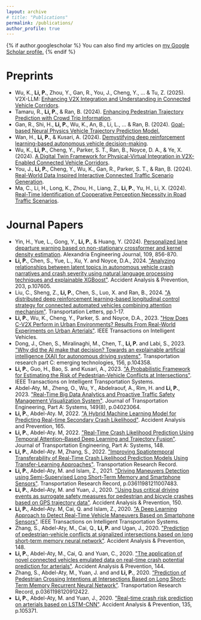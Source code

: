 ```yaml
---
layout: archive
# title: "Publications"
permalink: /publications/
author_profile: true
---
```


{% if author.googlescholar %}
  You can also find my articles on <u><a href="{{author.googlescholar}}">my Google Scholar profile</a>.</u>
{% endif %}


Preprints 
======
* Wu, K.,  **Li, P.**, Zhou, Y., Gan, R., You, J., Cheng, Y., ... & Tu, Z. (2025). V2X-LLM: [Enhancing V2X Integration and Understanding in Connected Vehicle Corridors](https://arxiv.org/pdf/2503.02239).
* Tamaru, R., **Li, P.**, & Ran, B. (2024). [Enhancing Pedestrian Trajectory Prediction with Crowd Trip Information](https://arxiv.org/abs/2409.15224).
* Gan, R., Shi, H., **Li, P.**, Wu, K., An, B., Li, L., ... & Ran, B. (2024). [Goal-based Neural Physics Vehicle Trajectory Prediction Model.](https://arxiv.org/abs/2409.15182)
* Wan, H., **Li, P.**, & Kusari, A. (2024). [Demystifying deep reinforcement learning-based autonomous vehicle decision-making](https://arxiv.org/abs/2403.11432).
* Wu, K., **Li, P.**, Cheng, Y., Parker, S. T., Ran, B., Noyce, D. A., & Ye, X. (2024). [A Digital Twin Framework for Physical-Virtual Integration in V2X-Enabled Connected Vehicle Corridors](https://arxiv.org/abs/2410.00356).
* You, J., **Li, P.**, Cheng, Y., Wu, K., Gan, R., Parker, S. T., & Ran, B. (2024). [Real-World Data Inspired Interactive Connected Traffic Scenario Generation](https://arxiv.org/abs/2409.17429).
* Ma, C., Li, H., Long, K., Zhou, H., Liang, Z., **Li, P.**, Yu, H., Li, X. (2024). [Real-Time Identification of Cooperative Perception Necessity in Road Traffic Scenarios](https://papers.ssrn.com/sol3/papers.cfm?abstract_id=4973353). 

Journal Papers
======
* Yin, H., Yue, L., Gong, Y., **Li, P.**, & Huang, Y. (2024). [Personalized lane departure warning based on non-stationary crossformer and kernel density estimation](https://doi.org/10.1016/j.aej.2024.09.092). Alexandria Engineering Journal, 109, 856-870.
* **Li, P.**, Chen, S., Yue, L., Xu, Y. and Noyce, D.A., 2024. ["Analyzing relationships between latent topics in autonomous vehicle crash narratives and crash severity using natural language processing techniques and explainable XGBoost"](https://doi.org/10.1016/j.aap.2024.107605). Accident Analysis & Prevention, 203, p.107605.
* Liu, C., Sheng, Z., **Li, P.**, Chen, S., Luo, X. and Ran, B., 2024. ["A distributed deep reinforcement learning-based longitudinal control strategy for connected automated vehicles combining attention mechanism"](https://doi.org/10.1080/19427867.2024.2335084). Transportation Letters, pp.1-17.
* **Li, P.**, Wu, K., Cheng, Y., Parker, S. and Noyce, D.A., 2023. ["How Does C-V2X Perform in Urban Environments? Results From Real-World Experiments on Urban Arterials"]([10.1109/TITS.2023.3296567](https://doi.org/10.1109/TIV.2023.3326735)). IEEE Transactions on Intelligent Vehicles.
* Dong, J., Chen, S., Miralinaghi, M., Chen, T., **Li, P.** and Labi, S., 2023. ["Why did the AI make that decision? Towards an explainable artificial intelligence (XAI) for autonomous driving systems"](https://doi.org/10.1016/j.trc.2023.104358). Transportation research part C: emerging technologies, 156, p.104358.
* **Li, P.**, Guo, H., Bao, S. and Kusari, A., 2023. ["A Probabilistic Framework for Estimating the Risk of Pedestrian-Vehicle Conflicts at Intersections"](10.1109/TITS.2023.3296567). IEEE Transactions on Intelligent Transportation Systems.
* Abdel-Aty, M., Zheng, O., Wu, Y., Abdelraouf, A., Rim, H. and **Li, P.**, 2023. ["Real-Time Big Data Analytics and Proactive Traffic Safety Management Visualization System"](https://doi.org/10.1061/JTEPBS.TEENG-7530). Journal of Transportation Engineering, Part A: Systems, 149(8), p.04023064.
* **Li, P.**, Abdel-Aty. M, 2022. ["A Hybrid Machine Learning Model for Predicting Real-time Secondary Crash Likelihood"](https://doi.org/10.1016/j.aap.2021.106504). Accident Analysis and Prevention, 165.
* **Li, P.**, Abdel-Aty. M, 2022. ["Real-Time Crash Likelihood Prediction Using Temporal Attention–Based Deep Learning and Trajectory Fusion"](hhttps://ascelibrary.org/doi/full/10.1061/JTEPBS.0000697). Journal of Transportation Engineering, Part A: Systems, 148.
* **Li, P.**, Abdel-Aty. M, Zhang, S., 2022. ["Improving Spatiotemporal Transferability of Real-Time Crash Likelihood Prediction Models Using Transfer-Learning Approaches"](https://doi.org/10.1177/03611981221094289). Transportation Research Record.
* **Li, P.**, Abdel-Aty, M. and Islam, Z., 2021. ["Driving Maneuvers Detection using Semi-Supervised Long Short-Term Memory and Smartphone Sensors"](https://doi.org/10.1177/03611981211007483). Transportation Research Record, p.03611981211007483.
* **Li, P.**, Abdel-Aty, M. and Yuan, J., 2020. ["Using bus critical driving events as surrogate safety measures for pedestrian and bicycle crashes based on GPS trajectory data"](https://www.researchgate.net/publication/347440659_Using_bus_critical_driving_events_as_surrogate_safety_measures_for_pedestrian_and_bicycle_crashes_based_on_GPS_trajectory_data). Accident Analysis & Prevention, 150.
* **Li, P.**, Abdel-Aty. M, Cai, Q. and Islam, Z., 2020. ["A Deep Learning Approach to Detect Real-Time Vehicle Maneuvers Based on Smartphone Sensors"](https://ieeexplore.ieee.org/document/9242246?fbclid=IwAR3T9vOiqEQN6lVYAhiHHltG23maOFwcwj98HxUfZni85kPQ9hcXy5vL8HM). IEEE Transactions on Intelligent Transportation Systems.
* Zhang, S., Abdel-Aty, M., Cai, Q., **Li, P.** and Ugan, J., 2020. ["Prediction of pedestrian-vehicle conflicts at signalized intersections based on long short-term memory neural network"](https://www.sciencedirect.com/science/article/pii/S0001457520316195). Accident Analysis & Prevention, 148.
* **Li, P.**, Abdel-Aty, M., Cai, Q. and Yuan, C., 2020. ["The application of novel connected vehicles emulated data on real-time crash potential prediction for arterials"](https://www.researchgate.net/publication/342690020_The_application_of_novel_connected_vehicles_emulated_data_on_real-time_crash_potential_prediction_for_arterials). Accident Analysis & Prevention, 144.
* Zhang, S., Abdel-Aty, M., Yuan, J. and and **Li, P.**, 2020. [“Prediction of Pedestrian Crossing Intentions at Intersections Based on Long Short-Term Memory Recurrent Neural Network”](https://www.researchgate.net/publication/340064956_Prediction_of_Pedestrian_Crossing_Intentions_at_Intersections_Based_on_Long_Short-Term_Memory_Recurrent_Neural_Network). Transportation Research Record, p.0361198120912422.
* **Li, P.**, Abdel-Aty, M. and Yuan, J., 2020. ["Real-time crash risk prediction on arterials based on LSTM-CNN"](https://www.researchgate.net/publication/337548957_Real-time_crash_risk_prediction_on_arterials_based_on_LSTM-CNN). Accident Analysis & Prevention, 135, p.105371.